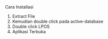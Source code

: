 Cara Installasi 
1. Extract File
2. Kemudian double click pada active-database
3. Double click LPOS 
4. Aplikasi Terbuka
